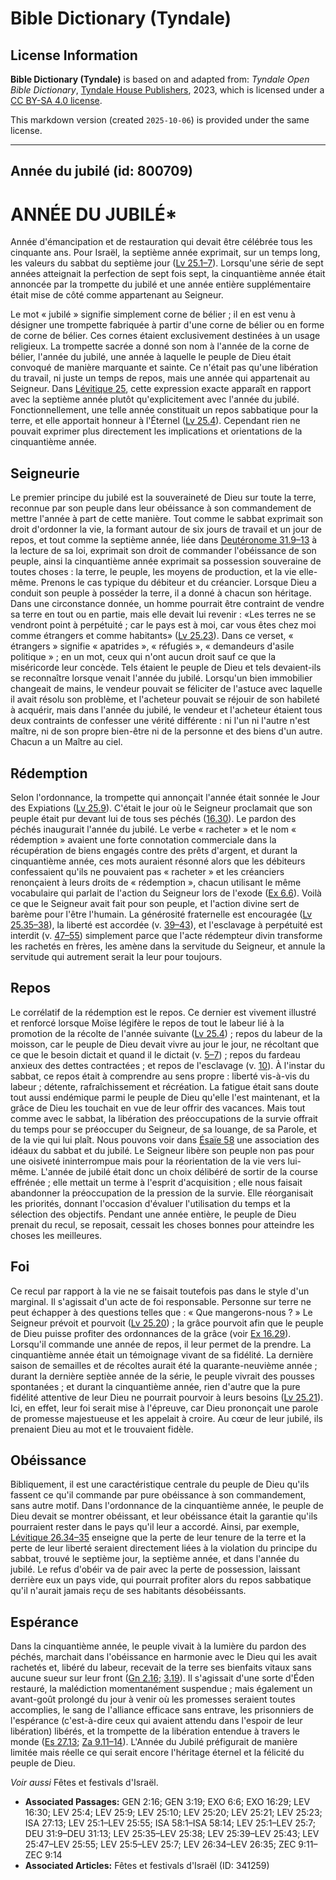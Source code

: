 # Bible Dictionary (Tyndale)

## License Information

**Bible Dictionary (Tyndale)** is based on and adapted from: _Tyndale Open Bible Dictionary_, [Tyndale House Publishers](https://tyndaleopenresources.com/), 2023, which is licensed under a [CC BY-SA 4.0 license](https://creativecommons.org/licenses/by-sa/4.0/legalcode.en).

This markdown version (created `2025-10-06`) is provided under the same license.



--------------------------------

## Année du jubilé (id: 800709)

ANNÉE DU JUBILÉ\*
=================

Année d'émancipation et de restauration qui devait être célébrée tous les cinquante ans. Pour Israël, la septième année exprimait, sur un temps long, les valeurs du sabbat du septième jour ([Lv 25\.1–7](https://ref.ly/Lev25:1-Lev25:7)). Lorsqu'une série de sept années atteignait la perfection de sept fois sept, la cinquantième année était annoncée par la trompette du jubilé et une année entière supplémentaire était mise de côté comme appartenant au Seigneur.

Le mot « jubilé » signifie simplement corne de bélier ; il en est venu à désigner une trompette fabriquée à partir d'une corne de bélier ou en forme de corne de bélier. Ces cornes étaient exclusivement destinées à un usage religieux. La trompette sacrée a donné son nom à l'année de la corne de bélier, l'année du jubilé, une année à laquelle le peuple de Dieu était convoqué de manière marquante et sainte. Ce n'était pas qu'une libération du travail, ni juste un temps de repos, mais une année qui appartenait au Seigneur. Dans [Lévitique 25](https://ref.ly/Lev25:1-Lev25:55), cette expression exacte apparaît en rapport avec la septième année plutôt qu'explicitement avec l'année du jubilé. Fonctionnellement, une telle année constituait un repos sabbatique pour la terre, et elle apportait honneur à l'Éternel ([Lv 25\.4](https://ref.ly/Lev25:4)). Cependant rien ne pouvait exprimer plus directement les implications et orientations de la cinquantième année.

Seigneurie
----------

Le premier principe du jubilé est la souveraineté de Dieu sur toute la terre, reconnue par son peuple dans leur obéissance à son commandement de mettre l'année à part de cette manière. Tout comme le sabbat exprimait son droit d'ordonner la vie, la formant autour de six jours de travail et un jour de repos, et tout comme la septième année, liée dans [Deutéronome 31\.9–13](https://ref.ly/Deut31:9-Deut31:13) à la lecture de sa loi, exprimait son droit de commander l'obéissance de son peuple, ainsi la cinquantième année exprimait sa possession souveraine de toutes choses : la terre, le peuple, les moyens de production, et la vie elle\-même. Prenons le cas typique du débiteur et du créancier. Lorsque Dieu a conduit son peuple à posséder la terre, il a donné à chacun son héritage. Dans une circonstance donnée, un homme pourrait être contraint de vendre sa terre en tout ou en partie, mais elle devait lui revenir : «Les terres ne se vendront point à perpétuité ; car le pays est à moi, car vous êtes chez moi comme étrangers et comme habitants» ([Lv 25\.23](https://ref.ly/Lev25:23)). Dans ce verset, « étrangers » signifie « apatrides », « réfugiés », « demandeurs d'asile politique » ; en un mot, ceux qui n'ont aucun droit sauf ce que la miséricorde leur concède. Tels étaient le peuple de Dieu et tels devaient\-ils se reconnaître lorsque venait l'année du jubilé. Lorsqu'un bien immobilier changeait de mains, le vendeur pouvait se féliciter de l'astuce avec laquelle il avait résolu son problème, et l'acheteur pouvait se réjouir de son habileté à acquérir, mais dans l'année du jubilé, le vendeur et l'acheteur étaient tous deux contraints de confesser une vérité différente : ni l'un ni l'autre n'est maître, ni de son propre bien\-être ni de la personne et des biens d'un autre. Chacun a un Maître au ciel.

Rédemption
----------

Selon l'ordonnance, la trompette qui annonçait l'année était sonnée le Jour des Expiations ([Lv 25\.9](https://ref.ly/Lev25:9)). C'était le jour où le Seigneur proclamait que son peuple était pur devant lui de tous ses péchés ([16\.30](https://ref.ly/Lev16:30)). Le pardon des péchés inaugurait l'année du jubilé. Le verbe « racheter » et le nom « rédemption » avaient une forte connotation commerciale dans la récupération de biens engagés contre des prêts d'argent, et durant la cinquantième année, ces mots auraient résonné alors que les débiteurs confessaient qu'ils ne pouvaient pas « racheter » et les créanciers renonçaient à leurs droits de « rédemption », chacun utilisant le même vocabulaire qui parlait de l'action du Seigneur lors de l'exode ([Ex 6\.6](https://ref.ly/Exod6:6)). Voilà ce que le Seigneur avait fait pour son peuple, et l'action divine sert de barème pour l'être l'humain. La générosité fraternelle est encouragée ([Lv 25\.35–38](https://ref.ly/Lev25:35-Lev25:38)), la liberté est accordée (v. [39–43](https://ref.ly/Lev25:39-Lev25:43)), et l'esclavage à perpétuité est interdit (v. [47–55](https://ref.ly/Lev25:47-Lev25:55)) simplement parce que l'acte rédempteur divin transforme les rachetés en frères, les amène dans la servitude du Seigneur, et annule la servitude qui autrement serait la leur pour toujours.

Repos
-----

Le corrélatif de la rédemption est le repos. Ce dernier est vivement illustré et renforcé lorsque Moïse légifère le repos de tout le labeur lié à la promotion de la récolte de l'année suivante ([Lv 25\.4](https://ref.ly/Lev25:4)) ; repos du labeur de la moisson, car le peuple de Dieu devait vivre au jour le jour, ne récoltant que ce que le besoin dictait et quand il le dictait (v. [5–7](https://ref.ly/Lev25:5-Lev25:7)) ; repos du fardeau anxieux des dettes contractées ; et repos de l'esclavage (v. [10](https://ref.ly/Lev25:10)). À l'instar du sabbat, ce repos était à comprendre au sens propre : liberté vis\-à\-vis du labeur ; détente, rafraîchissement et récréation. La fatigue était sans doute tout aussi endémique parmi le peuple de Dieu qu'elle l'est maintenant, et la grâce de Dieu les touchait en vue de leur offrir des vacances. Mais tout comme avec le sabbat, la libération des préoccupations de la survie offrait du temps pour se préoccuper du Seigneur, de sa louange, de sa Parole, et de la vie qui lui plaît. Nous pouvons voir dans [Ésaïe 58](https://ref.ly/Isa58:1-Isa58:14) une association des idéaux du sabbat et du jubilé. Le Seigneur libère son peuple non pas pour une oisiveté ininterrompue mais pour la réorientation de la vie vers lui\-même. L'année de jubilé était donc un choix délibéré de sortir de la course effrénée ; elle mettait un terme à l'esprit d'acquisition ; elle nous faisait abandonner la préoccupation de la pression de la survie. Elle réorganisait les priorités, donnant l'occasion d'évaluer l'utilisation du temps et la sélection des objectifs. Pendant une année entière, le peuple de Dieu prenait du recul, se reposait, cessait les choses bonnes pour atteindre les choses les meilleures.

Foi
---

Ce recul par rapport à la vie ne se faisait toutefois pas dans le style d'un marginal. Il s'agissait d'un acte de foi responsable. Personne sur terre ne peut échapper à des questions telles que : « Que mangerons\-nous ? » Le Seigneur prévoit et pourvoit ([Lv 25\.20](https://ref.ly/Lev25:20)) ; la grâce pourvoit afin que le peuple de Dieu puisse profiter des ordonnances de la grâce (voir [Ex 16\.29](https://ref.ly/Exod16:29)). Lorsqu'il commande une année de repos, il leur permet de la prendre. La cinquantième année était un témoignage vivant de sa fidélité. La dernière saison de semailles et de récoltes aurait été la quarante\-neuvième année ; durant la dernière septièe année de la série, le peuple vivrait des pousses spontanées ; et durant la cinquantième année, rien d'autre que la pure fidélité attentive de leur Dieu ne pourrait pourvoir à leurs besoins ([Lv 25\.21](https://ref.ly/Lev25:21)). Ici, en effet, leur foi serait mise à l'épreuve, car Dieu prononçait une parole de promesse majestueuse et les appelait à croire. Au cœur de leur jubilé, ils prenaient Dieu au mot et le trouvaient fidèle.

Obéissance
----------

Bibliquement, il est une caractéristique centrale du peuple de Dieu qu'ils fassent ce qu'il commande par pure obéissance à son commandement, sans autre motif. Dans l'ordonnance de la cinquantième année, le peuple de Dieu devait se montrer obéissant, et leur obéissance était la garantie qu'ils pourraient rester dans le pays qu'il leur a accordé. Ainsi, par exemple, [Lévitique 26\.34–35](https://ref.ly/Lev26:34-Lev26:35) enseigne que la perte de leur tenure de la terre et la perte de leur liberté seraient directement liées à la violation du principe du sabbat, trouvé le septième jour, la septième année, et dans l'année du jubilé. Le refus d'obéir va de pair avec la perte de possession, laissant derrière eux un pays vide, qui pourrait profiter alors du repos sabbatique qu'il n'aurait jamais reçu de ses habitants désobéissants.

Espérance
---------

Dans la cinquantième année, le peuple vivait à la lumière du pardon des péchés, marchait dans l'obéissance en harmonie avec le Dieu qui les avait rachetés et, libéré du labeur, recevait de la terre ses bienfaits vitaux sans aucune sueur sur leur front ([Gn 2\.16](https://ref.ly/Gen2:16); [3\.19](https://ref.ly/Gen3:19)). Il s'agissait d'une sorte d'Éden restauré, la malédiction momentanément suspendue ; mais également un avant\-goût prolongé du jour à venir où les promesses seraient toutes accomplies, le sang de l'alliance efficace sans entrave, les prisonniers de l'espérance (c'est\-à\-dire ceux qui avaient attendu dans l'espoir de leur libération) libérés, et la trompette de la libération entendue à travers le monde ([Es 27\.13](https://ref.ly/Isa27:13); [Za 9\.11–14](https://ref.ly/Zech9:11-Zech9:14)). L'Année du Jubilé préfigurait de manière limitée mais réelle ce qui serait encore l'héritage éternel et la félicité du peuple de Dieu.

*Voir aussi* Fêtes et festivals d'Israël.

* **Associated Passages:** GEN 2:16; GEN 3:19; EXO 6:6; EXO 16:29; LEV 16:30; LEV 25:4; LEV 25:9; LEV 25:10; LEV 25:20; LEV 25:21; LEV 25:23; ISA 27:13; LEV 25:1–LEV 25:55; ISA 58:1–ISA 58:14; LEV 25:1–LEV 25:7; DEU 31:9–DEU 31:13; LEV 25:35–LEV 25:38; LEV 25:39–LEV 25:43; LEV 25:47–LEV 25:55; LEV 25:5–LEV 25:7; LEV 26:34–LEV 26:35; ZEC 9:11–ZEC 9:14
* **Associated Articles:** Fêtes et festivals d'Israël (ID: 341259)

